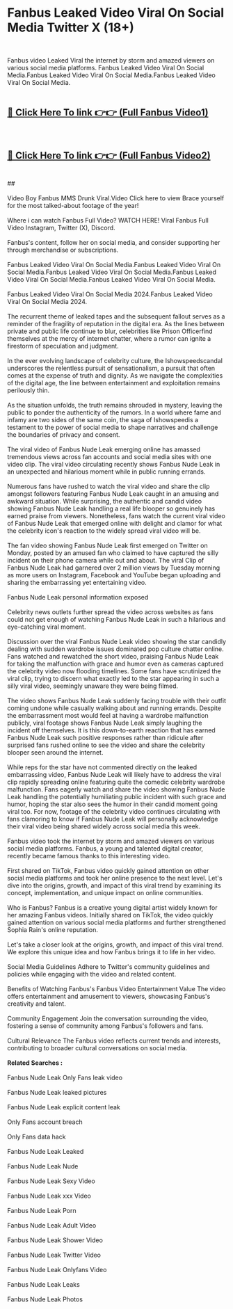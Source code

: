 # Fanbus Leaked Video Viral On Social Media Twitter X (18+) <br>
<br>

Fanbus video Leaked Viral the internet by storm and amazed viewers on various social media platforms. Fanbus Leaked Video Viral On Social Media.Fanbus Leaked Video Viral On Social Media.Fanbus Leaked Video Viral On Social Media.<br>
 <br>

##  <a href="https://play.trustnlinepharmacy.us?title=Full Fanbus&ref=git">🔴 Click Here To link 👉👉 (Full Fanbus Video1)</a><br>
  <br>

##  <a href="https://play.trustnlinepharmacy.us?title=Full Fanbus&ref=git">🔴 Click Here To link 👉👉 (Full Fanbus Video2)</a><br>
  <br>
  ##


  <br>

  <br>
Video Boy Fanbus MMS Drunk Viral.Video Click here to view Brace yourself for the most talked-about footage of the year!
<br><br>
Where i can watch Fanbus Full Video? WATCH HERE! Viral Fanbus Full Video Instagram, Twitter (X), Discord.
<br><br>
Fanbus's content, follow her on social media, and consider supporting her through merchandise or subscriptions.
<br><br>
Fanbus Leaked Video Viral On Social Media.Fanbus Leaked Video Viral On Social Media.Fanbus Leaked Video Viral On Social Media.Fanbus Leaked Video Viral On Social Media.Fanbus Leaked Video Viral On Social Media.
<br><br>
Fanbus Leaked Video Viral On Social Media 2024.Fanbus Leaked Video Viral On Social Media 2024.
<br><br>
The recurrent theme of leaked tapes and the subsequent fallout serves as a reminder of the fragility of reputation in the digital era. As the lines between private and public life continue to blur, celebrities like Prison Officerfind themselves at the mercy of internet chatter, where a rumor can ignite a firestorm of speculation and judgment.
<br><br>
In the ever evolving landscape of celebrity culture, the Ishowspeedscandal underscores the relentless pursuit of sensationalism, a pursuit that often comes at the expense of truth and dignity. As we navigate the complexities of the digital age, the line between entertainment and exploitation remains perilously thin.
<br><br>
As the situation unfolds, the truth remains shrouded in mystery, leaving the public to ponder the authenticity of the rumors. In a world where fame and infamy are two sides of the same coin, the saga of Ishowspeedis a testament to the power of social media to shape narratives and challenge the boundaries of privacy and consent.
<br><br>
The viral video of Fanbus Nude Leak emerging online has amassed tremendous views across fan accounts and social media sites with one video clip. The viral video circulating recently shows Fanbus Nude Leak in an unexpected and hilarious moment while in public running errands.
<br><br>
Numerous fans have rushed to watch the viral video and share the clip amongst followers featuring Fanbus Nude Leak caught in an amusing and awkward situation. While surprising, the authentic and candid video showing Fanbus Nude Leak handling a real life blooper so genuinely has earned praise from viewers. Nonetheless, fans watch the current viral video of Fanbus Nude Leak that emerged online with delight and clamor for what the celebrity icon's reaction to the widely spread viral video will be.
<br><br>
The fan video showing Fanbus Nude Leak first emerged on Twitter on Monday, posted by an amused fan who claimed to have captured the silly incident on their phone camera while out and about. The viral Clip of Fanbus Nude Leak had garnered over 2 million views by Tuesday morning as more users on Instagram, Facebook and YouTube began uploading and sharing the embarrassing yet entertaining video.
<br><br>
Fanbus Nude Leak personal information exposed
<br><br>
Celebrity news outlets further spread the video across websites as fans could not get enough of watching Fanbus Nude Leak in such a hilarious and eye-catching viral moment.
<br><br>
Discussion over the viral Fanbus Nude Leak video showing the star candidly dealing with sudden wardrobe issues dominated pop culture chatter online. Fans watched and rewatched the short video, praising Fanbus Nude Leak for taking the malfunction with grace and humor even as cameras captured the celebrity video now flooding timelines. Some fans have scrutinized the viral clip, trying to discern what exactly led to the star appearing in such a silly viral video, seemingly unaware they were being filmed.
<br><br>
The video shows Fanbus Nude Leak suddenly facing trouble with their outfit coming undone while casually walking about and running errands. Despite the embarrassment most would feel at having a wardrobe malfunction publicly, viral footage shows Fanbus Nude Leak simply laughing the incident off themselves. It is this down-to-earth reaction that has earned Fanbus Nude Leak such positive responses rather than ridicule after surprised fans rushed online to see the video and share the celebrity blooper seen around the internet.
<br><br>
While reps for the star have not commented directly on the leaked embarrassing video, Fanbus Nude Leak will likely have to address the viral clip rapidly spreading online featuring quite the comedic celebrity wardrobe malfunction. Fans eagerly watch and share the video showing Fanbus Nude Leak handling the potentially humiliating public incident with such grace and humor, hoping the star also sees the humor in their candid moment going viral too. For now, footage of the celebrity video continues circulating with fans clamoring to know if Fanbus Nude Leak will personally acknowledge their viral video being shared widely across social media this week.
<br><br>
Fanbus video took the internet by storm and amazed viewers on various social media platforms. Fanbus, a young and talented digital creator, recently became famous thanks to this interesting video.
<br><br>
First shared on TikTok, Fanbus video quickly gained attention on other social media platforms and took her online presence to the next level. Let's dive into the origins, growth, and impact of this viral trend by examining its concept, implementation, and unique impact on online communities.
<br><br>
Who is Fanbus? Fanbus is a creative young digital artist widely known for her amazing Fanbus videos. Initially shared on TikTok, the video quickly gained attention on various social media platforms and further strengthened Sophia Rain's online reputation.
<br><br>
Let's take a closer look at the origins, growth, and impact of this viral trend. We explore this unique idea and how Fanbus brings it to life in her video.
<br><br>
Social Media Guidelines Adhere to Twitter's community guidelines and policies while engaging with the video and related content.
<br><br>
Benefits of Watching Fanbus's Fanbus Video Entertainment Value The video offers entertainment and amusement to viewers, showcasing Fanbus's creativity and talent.
<br><br>
Community Engagement Join the conversation surrounding the video, fostering a sense of community among Fanbus's followers and fans.
<br><br>
Cultural Relevance The Fanbus video reflects current trends and interests, contributing to broader cultural conversations on social media.
<br><br>
<strong>Related Searches :</strong>
<br><br>
Fanbus Nude Leak Only Fans leak video
<br><br>
Fanbus Nude Leak leaked pictures
<br><br>
Fanbus Nude Leak explicit content leak
<br><br>
Only Fans account breach
<br><br>
Only Fans data hack
<br><br>
Fanbus Nude Leak Leaked
<br><br>
Fanbus Nude Leak Nude
<br><br>
Fanbus Nude Leak Sexy Video
<br><br>
Fanbus Nude Leak xxx Video
<br><br>
Fanbus Nude Leak Porn
<br><br>
Fanbus Nude Leak Adult Video
<br><br>
Fanbus Nude Leak Shower Video
<br><br>
Fanbus Nude Leak Twitter Video
<br><br>
Fanbus Nude Leak Onlyfans Video
<br><br>
Fanbus Nude Leak Leaks
<br><br>
Fanbus Nude Leak Photos